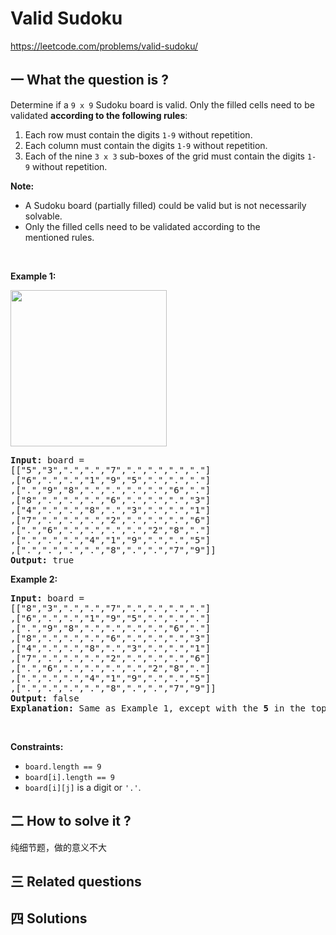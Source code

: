 # Valid Sudoku
https://leetcode.com/problems/valid-sudoku/
## 一 What the question is ?
<p>Determine if a&nbsp;<code>9 x 9</code> Sudoku board&nbsp;is valid.&nbsp;Only the filled cells need to be validated&nbsp;<strong>according to the following rules</strong>:</p>

<ol>
	<li>Each row&nbsp;must contain the&nbsp;digits&nbsp;<code>1-9</code> without repetition.</li>
	<li>Each column must contain the digits&nbsp;<code>1-9</code>&nbsp;without repetition.</li>
	<li>Each of the nine&nbsp;<code>3 x 3</code> sub-boxes of the grid must contain the digits&nbsp;<code>1-9</code>&nbsp;without repetition.</li>
</ol>

<p><strong>Note:</strong></p>

<ul>
	<li>A Sudoku board (partially filled) could be valid but is not necessarily solvable.</li>
	<li>Only the filled cells need to be validated according to the mentioned&nbsp;rules.</li>
</ul>

<p>&nbsp;</p>
<p><strong>Example 1:</strong></p>
<img src="https://upload.wikimedia.org/wikipedia/commons/thumb/f/ff/Sudoku-by-L2G-20050714.svg/250px-Sudoku-by-L2G-20050714.svg.png" style="height:250px; width:250px" />
<pre>
<strong>Input:</strong> board = 
[[&quot;5&quot;,&quot;3&quot;,&quot;.&quot;,&quot;.&quot;,&quot;7&quot;,&quot;.&quot;,&quot;.&quot;,&quot;.&quot;,&quot;.&quot;]
,[&quot;6&quot;,&quot;.&quot;,&quot;.&quot;,&quot;1&quot;,&quot;9&quot;,&quot;5&quot;,&quot;.&quot;,&quot;.&quot;,&quot;.&quot;]
,[&quot;.&quot;,&quot;9&quot;,&quot;8&quot;,&quot;.&quot;,&quot;.&quot;,&quot;.&quot;,&quot;.&quot;,&quot;6&quot;,&quot;.&quot;]
,[&quot;8&quot;,&quot;.&quot;,&quot;.&quot;,&quot;.&quot;,&quot;6&quot;,&quot;.&quot;,&quot;.&quot;,&quot;.&quot;,&quot;3&quot;]
,[&quot;4&quot;,&quot;.&quot;,&quot;.&quot;,&quot;8&quot;,&quot;.&quot;,&quot;3&quot;,&quot;.&quot;,&quot;.&quot;,&quot;1&quot;]
,[&quot;7&quot;,&quot;.&quot;,&quot;.&quot;,&quot;.&quot;,&quot;2&quot;,&quot;.&quot;,&quot;.&quot;,&quot;.&quot;,&quot;6&quot;]
,[&quot;.&quot;,&quot;6&quot;,&quot;.&quot;,&quot;.&quot;,&quot;.&quot;,&quot;.&quot;,&quot;2&quot;,&quot;8&quot;,&quot;.&quot;]
,[&quot;.&quot;,&quot;.&quot;,&quot;.&quot;,&quot;4&quot;,&quot;1&quot;,&quot;9&quot;,&quot;.&quot;,&quot;.&quot;,&quot;5&quot;]
,[&quot;.&quot;,&quot;.&quot;,&quot;.&quot;,&quot;.&quot;,&quot;8&quot;,&quot;.&quot;,&quot;.&quot;,&quot;7&quot;,&quot;9&quot;]]
<strong>Output:</strong> true
</pre>

<p><strong>Example 2:</strong></p>

<pre>
<strong>Input:</strong> board = 
[[&quot;8&quot;,&quot;3&quot;,&quot;.&quot;,&quot;.&quot;,&quot;7&quot;,&quot;.&quot;,&quot;.&quot;,&quot;.&quot;,&quot;.&quot;]
,[&quot;6&quot;,&quot;.&quot;,&quot;.&quot;,&quot;1&quot;,&quot;9&quot;,&quot;5&quot;,&quot;.&quot;,&quot;.&quot;,&quot;.&quot;]
,[&quot;.&quot;,&quot;9&quot;,&quot;8&quot;,&quot;.&quot;,&quot;.&quot;,&quot;.&quot;,&quot;.&quot;,&quot;6&quot;,&quot;.&quot;]
,[&quot;8&quot;,&quot;.&quot;,&quot;.&quot;,&quot;.&quot;,&quot;6&quot;,&quot;.&quot;,&quot;.&quot;,&quot;.&quot;,&quot;3&quot;]
,[&quot;4&quot;,&quot;.&quot;,&quot;.&quot;,&quot;8&quot;,&quot;.&quot;,&quot;3&quot;,&quot;.&quot;,&quot;.&quot;,&quot;1&quot;]
,[&quot;7&quot;,&quot;.&quot;,&quot;.&quot;,&quot;.&quot;,&quot;2&quot;,&quot;.&quot;,&quot;.&quot;,&quot;.&quot;,&quot;6&quot;]
,[&quot;.&quot;,&quot;6&quot;,&quot;.&quot;,&quot;.&quot;,&quot;.&quot;,&quot;.&quot;,&quot;2&quot;,&quot;8&quot;,&quot;.&quot;]
,[&quot;.&quot;,&quot;.&quot;,&quot;.&quot;,&quot;4&quot;,&quot;1&quot;,&quot;9&quot;,&quot;.&quot;,&quot;.&quot;,&quot;5&quot;]
,[&quot;.&quot;,&quot;.&quot;,&quot;.&quot;,&quot;.&quot;,&quot;8&quot;,&quot;.&quot;,&quot;.&quot;,&quot;7&quot;,&quot;9&quot;]]
<strong>Output:</strong> false
<strong>Explanation:</strong> Same as Example 1, except with the <strong>5</strong> in the top left corner being modified to <strong>8</strong>. Since there are two 8&#39;s in the top left 3x3 sub-box, it is invalid.
</pre>

<p>&nbsp;</p>
<p><strong>Constraints:</strong></p>

<ul>
	<li><code>board.length == 9</code></li>
	<li><code>board[i].length == 9</code></li>
	<li><code>board[i][j]</code> is a digit or <code>&#39;.&#39;</code>.</li>
</ul>

## 二 How to solve it ?
纯细节题，做的意义不大

## 三 Related questions
## 四 Solutions 
